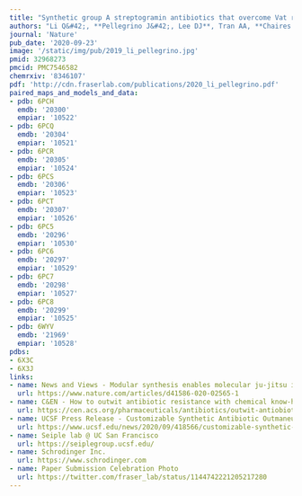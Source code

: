 ```yaml
---
title: "Synthetic group A streptogramin antibiotics that overcome Vat resistance."
authors: "Li Q&#42;, **Pellegrino J&#42;, Lee DJ**, Tran AA, **Chaires HC**, Wang R, **Park JE**, Ji K, Chow D, Zhang N, Brilot AF, **Biel JT**, van Zundert G, Borrelli K, Shinabarger D, Wolfe C, Murray B, Jacobson MP, Mühle E, Chesneau O, **Fraser JS**, Seiple IB."
journal: 'Nature'
pub_date: '2020-09-23'
image: '/static/img/pub/2019_li_pellegrino.jpg'
pmid: 32968273
pmcid: PMC7546582
chemrxiv: '8346107'
pdf: 'http://cdn.fraserlab.com/publications/2020_li_pellegrino.pdf'
paired_maps_and_models_and_data:
- pdb: 6PCH
  emdb: '20300'
  empiar: '10522'
- pdb: 6PCQ
  emdb: '20304'
  empiar: '10521'
- pdb: 6PCR
  emdb: '20305'
  empiar: '10524'
- pdb: 6PCS
  emdb: '20306'
  empiar: '10523'
- pdb: 6PCT
  emdb: '20307'
  empiar: '10526'
- pdb: 6PC5
  emdb: '20296'
  empiar: '10530'
- pdb: 6PC6
  emdb: '20297'
  empiar: '10529'
- pdb: 6PC7
  emdb: '20298'
  empiar: '10527'
- pdb: 6PC8
  emdb: '20299'
  empiar: '10525'
- pdb: 6WYV
  emdb: '21969'
  empiar: '10528'
pdbs:
- 6X3C
- 6X3J
links:
- name: News and Views - Modular synthesis enables molecular ju-jitsu in the fight against antibiotic resistance
  url: https://www.nature.com/articles/d41586-020-02565-1
- name: C&EN - How to outwit antibiotic resistance with chemical know-how
  url: https://cen.acs.org/pharmaceuticals/antibiotics/outwit-antiobiotic-resistance-chemical-know/98/i37
- name: UCSF Press Release - Customizable Synthetic Antibiotic Outmaneuvers Resistant Bacteria
  url: https://www.ucsf.edu/news/2020/09/418566/customizable-synthetic-antibiotic-outmaneuvers-resistant-bacteria
- name: Seiple lab @ UC San Francisco
  url: https://seiplegroup.ucsf.edu/
- name: Schrodinger Inc.
  url: https://www.schrodinger.com
- name: Paper Submission Celebration Photo
  url: https://twitter.com/fraser_lab/status/1144742221205217280
---
```

